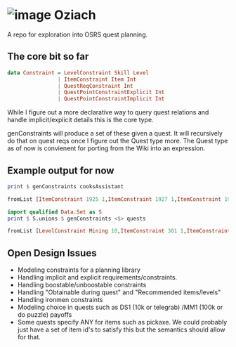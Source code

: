 # ![image](https://user-images.githubusercontent.com/3671250/128638119-4cf3fe26-8c21-418c-9813-a49e43cfc0c5.png) Oziach

A repo for exploration into OSRS quest planning.

## The core bit so far
```haskell
data Constraint = LevelConstraint Skill Level
                | ItemConstraint Item Int
                | QuestReqConstraint Int
                | QuestPointConstraintExplicit Int
                | QuestPointConstraintImplicit Int
```

While I figure out a more declarative way to query quest relations and handle implicit/explicit details this is the core type.

genConstraints will produce a set of these given a quest. It will recursively do that on quest reqs once I figure out the Quest type more. The Quest type as of now is convienent for porting from the Wiki into an expression.

## Example output for now

```haskell
print $ genConstraints cooksAssistant
```

```haskell
fromList [ItemConstraint 1925 1,ItemConstraint 1927 1,ItemConstraint 1931 1,ItemConstraint 1933 1,ItemConstraint 1944 1]
```

```haskell
import qualified Data.Set as S
print $ S.unions $ genConstraints <$> quests
```

```haskell
fromList [LevelConstraint Mining 10,ItemConstraint 301 1,ItemConstraint 668 1,ItemConstraint 950 1,ItemConstraint 960 3,ItemConstraint 995 12000,ItemConstraint 1265 1,ItemConstraint 1539 90,ItemConstraint 1540 1,ItemConstraint 1791 1,ItemConstraint 1907 1,ItemConstraint 1925 1,ItemConstraint 1927 1,ItemConstraint 1931 1,ItemConstraint 1933 1,ItemConstraint 1944 1,ItemConstraint 2325 1,ItemConstraint 2347 1,ItemConstraint 2351 2]
```

## Open Design Issues

- Modeling constraints for a planning library
- Handling implicit and explicit requirements/constraints.
- Handling boostable/unboostable constraints
- Handling "Obtainable during quest" and "Recommended items/levels"
- Handling ironmen constraints
- Modeling choice in quests such as DS1 (10k or telegrab) /MM1 (100k or do puzzle) payoffs
- Some quests specify ANY for items such as pickaxe. We could probably just have a set of item id's to satisfy this but the semantics should allow for that.
